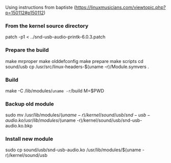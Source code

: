 Using instructions from baptiste (https://linuxmusicians.com/viewtopic.php?p=150112#p150112)

### From the kernel source directory
patch -p1 < ../snd-usb-audio-printk-6.0.3.patch

### Prepare the build
make mrproper
make olddefconfig
make prepare
make scripts
cd sound/usb
cp /usr/src/linux-headers-$(uname -r)/Module.symvers .

### Build
make -C /lib/modules/`uname -r`/build M=$PWD

### Backup old module
sudo mv /usr/lib/modules/$(uname -r)/kernel/sound/usb/snd-usb-audio.ko /usr/lib/modules/$(uname -r)/kernel/sound/usb/snd-usb-audio.ko.bkp

### Install new module
sudo cp sound/usb/snd-usb-audio.ko /usr/lib/modules/$(uname -r)/kernel/sound/usb
